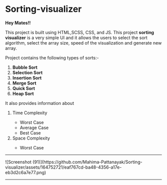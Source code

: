 # Sorting-visualizer
<b>Hey Mates!!</b><br>
<p>This project is built using HTML,SCSS, CSS, and JS. This project <b>sorting visualizer</b> is a very simple UI and it allows the users to select the sort algorithm, select the array size, speed of the visualization and generate new array.</p>
<p>Project contains the following types of sorts:-</p>
<ol><li><b>Bubble Sort</b></li>
  <li><b>Selection Sort</b></li>
  <li><b>Insertion Sort</b></li>
  <li><b>Merge Sort</b></li>
  <li><b>Quick Sort</b></li>
  <li><b>Heap Sort</b></li>
</ol>
<p>It also provides information about </p>
<ol> <li>Time Complexity</li>
  <ul >
    <li>Worst Case</li>
    <li>Average Case</li>
    <li>Best Case</li>
  </ul>
  <li>Space Complexity</li>
  <ul><li>Worst Case</li></ul>
</ol>
<hr>
![Screenshot (91)](https://github.com/Mahima-Pattanayak/Sorting-visualizer/assets/164752721/eaf767cd-ba48-4356-a17e-eb3d2c6a7e77.png)
<hr>

